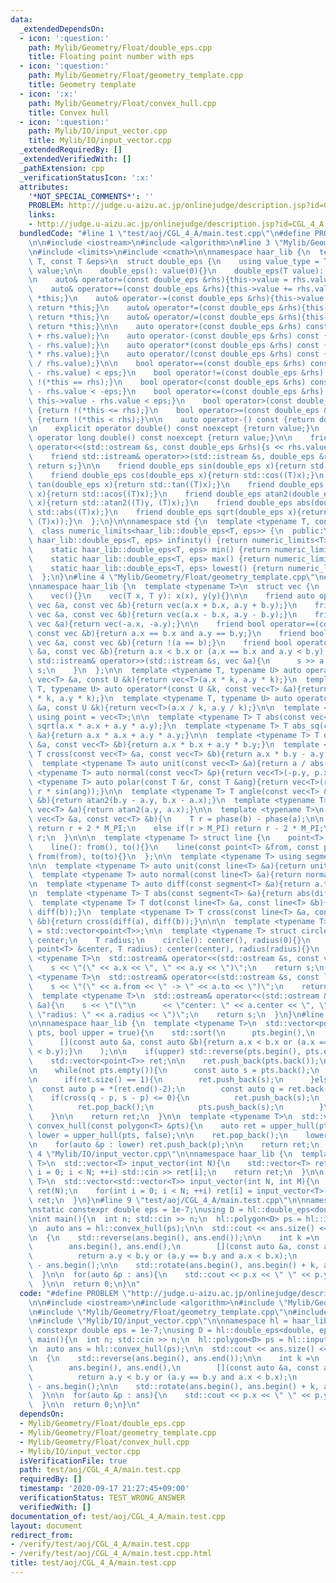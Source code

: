 ```yaml
---
data:
  _extendedDependsOn:
  - icon: ':question:'
    path: Mylib/Geometry/Float/double_eps.cpp
    title: Floating point number with eps
  - icon: ':question:'
    path: Mylib/Geometry/Float/geometry_template.cpp
    title: Geometry template
  - icon: ':x:'
    path: Mylib/Geometry/Float/convex_hull.cpp
    title: Convex hull
  - icon: ':question:'
    path: Mylib/IO/input_vector.cpp
    title: Mylib/IO/input_vector.cpp
  _extendedRequiredBy: []
  _extendedVerifiedWith: []
  _pathExtension: cpp
  _verificationStatusIcon: ':x:'
  attributes:
    '*NOT_SPECIAL_COMMENTS*': ''
    PROBLEM: http://judge.u-aizu.ac.jp/onlinejudge/description.jsp?id=CGL_4_A
    links:
    - http://judge.u-aizu.ac.jp/onlinejudge/description.jsp?id=CGL_4_A
  bundledCode: "#line 1 \"test/aoj/CGL_4_A/main.test.cpp\"\n#define PROBLEM \"http://judge.u-aizu.ac.jp/onlinejudge/description.jsp?id=CGL_4_A\"\
    \n\n#include <iostream>\n#include <algorithm>\n#line 3 \"Mylib/Geometry/Float/double_eps.cpp\"\
    \n#include <limits>\n#include <cmath>\n\nnamespace haar_lib {\n  template <typename\
    \ T, const T &eps>\n  struct double_eps {\n    using value_type = T;\n\n    T\
    \ value;\n\n    double_eps(): value(0){}\n    double_eps(T value): value(value){}\n\
    \n    auto& operator=(const double_eps &rhs){this->value = rhs.value; return *this;}\n\
    \    auto& operator+=(const double_eps &rhs){this->value += rhs.value; return\
    \ *this;}\n    auto& operator-=(const double_eps &rhs){this->value -= rhs.value;\
    \ return *this;}\n    auto& operator*=(const double_eps &rhs){this->value *= rhs.value;\
    \ return *this;}\n    auto& operator/=(const double_eps &rhs){this->value /= rhs.value;\
    \ return *this;}\n\n    auto operator+(const double_eps &rhs) const {return double_eps(this->value\
    \ + rhs.value);}\n    auto operator-(const double_eps &rhs) const {return double_eps(this->value\
    \ - rhs.value);}\n    auto operator*(const double_eps &rhs) const {return double_eps(this->value\
    \ * rhs.value);}\n    auto operator/(const double_eps &rhs) const {return double_eps(this->value\
    \ / rhs.value);}\n\n    bool operator==(const double_eps &rhs) const {return std::abs(this->value\
    \ - rhs.value) < eps;}\n    bool operator!=(const double_eps &rhs) const {return\
    \ !(*this == rhs);}\n    bool operator<(const double_eps &rhs) const {return this->value\
    \ - rhs.value < -eps;}\n    bool operator<=(const double_eps &rhs) const {return\
    \ this->value - rhs.value < eps;}\n    bool operator>(const double_eps &rhs) const\
    \ {return !(*this <= rhs);}\n    bool operator>=(const double_eps &rhs) const\
    \ {return !(*this < rhs);}\n\n    auto operator-() const {return double_eps(-(this->value));}\n\
    \n    explicit operator double() const noexcept {return value;}\n    explicit\
    \ operator long double() const noexcept {return value;}\n\n    friend std::ostream&\
    \ operator<<(std::ostream &s, const double_eps &rhs){s << rhs.value; return s;}\n\
    \    friend std::istream& operator>>(std::istream &s, double_eps &rhs){s >> rhs.value;\
    \ return s;}\n\n    friend double_eps sin(double_eps x){return std::sin((T)x);}\n\
    \    friend double_eps cos(double_eps x){return std::cos((T)x);}\n    friend double_eps\
    \ tan(double_eps x){return std::tan((T)x);}\n    friend double_eps acos(double_eps\
    \ x){return std::acos((T)x);}\n    friend double_eps atan2(double_eps y, double_eps\
    \ x){return std::atan2((T)y, (T)x);}\n    friend double_eps abs(double_eps x){return\
    \ std::abs((T)x);}\n    friend double_eps sqrt(double_eps x){return std::sqrt(std::max<T>(0,\
    \ (T)x));}\n  };\n}\n\nnamespace std {\n  template <typename T, const T &eps>\n\
    \  class numeric_limits<haar_lib::double_eps<T, eps>> {\n  public:\n    static\
    \ haar_lib::double_eps<T, eps> infinity() {return numeric_limits<T>::infinity();}\n\
    \    static haar_lib::double_eps<T, eps> min() {return numeric_limits<T>::min();}\n\
    \    static haar_lib::double_eps<T, eps> max() {return numeric_limits<T>::max();}\n\
    \    static haar_lib::double_eps<T, eps> lowest() {return numeric_limits<T>::lowest();}\n\
    \  };\n}\n#line 4 \"Mylib/Geometry/Float/geometry_template.cpp\"\n#include <vector>\n\
    \nnamespace haar_lib {\n  template <typename T>\n  struct vec {\n    T x, y;\n\
    \    vec(){}\n    vec(T x, T y): x(x), y(y){}\n\n    friend auto operator+(const\
    \ vec &a, const vec &b){return vec(a.x + b.x, a.y + b.y);}\n    friend auto operator-(const\
    \ vec &a, const vec &b){return vec(a.x - b.x, a.y - b.y);}\n    friend auto operator-(const\
    \ vec &a){return vec(-a.x, -a.y);}\n\n    friend bool operator==(const vec &a,\
    \ const vec &b){return a.x == b.x and a.y == b.y;}\n    friend bool operator!=(const\
    \ vec &a, const vec &b){return !(a == b);}\n    friend bool operator<(const vec\
    \ &a, const vec &b){return a.x < b.x or (a.x == b.x and a.y < b.y);}\n\n    friend\
    \ std::istream& operator>>(std::istream &s, vec &a){\n      s >> a.x >> a.y; return\
    \ s;\n    }\n  };\n\n  template <typename T, typename U> auto operator*(const\
    \ vec<T> &a, const U &k){return vec<T>(a.x * k, a.y * k);}\n  template <typename\
    \ T, typename U> auto operator*(const U &k, const vec<T> &a){return vec<T>(a.x\
    \ * k, a.y * k);}\n  template <typename T, typename U> auto operator/(const vec<T>\
    \ &a, const U &k){return vec<T>(a.x / k, a.y / k);}\n\n  template <typename T>\
    \ using point = vec<T>;\n\n  template <typename T> T abs(const vec<T> &a){return\
    \ sqrt(a.x * a.x + a.y * a.y);}\n  template <typename T> T abs_sq(const vec<T>\
    \ &a){return a.x * a.x + a.y * a.y;}\n\n  template <typename T> T dot(const vec<T>\
    \ &a, const vec<T> &b){return a.x * b.x + a.y * b.y;}\n  template <typename T>\
    \ T cross(const vec<T> &a, const vec<T> &b){return a.x * b.y - a.y * b.x;}\n\n\
    \  template <typename T> auto unit(const vec<T> &a){return a / abs(a);}\n  template\
    \ <typename T> auto normal(const vec<T> &p){return vec<T>(-p.y, p.x);}\n\n  template\
    \ <typename T> auto polar(const T &r, const T &ang){return vec<T>(r * cos(ang),\
    \ r * sin(ang));}\n\n  template <typename T> T angle(const vec<T> &a, const vec<T>\
    \ &b){return atan2(b.y - a.y, b.x - a.x);}\n  template <typename T> T phase(const\
    \ vec<T> &a){return atan2(a.y, a.x);}\n\n  template <typename T>\n  T angle_diff(const\
    \ vec<T> &a, const vec<T> &b){\n    T r = phase(b) - phase(a);\n\n    if(r < -M_PI)\
    \ return r + 2 * M_PI;\n    else if(r > M_PI) return r - 2 * M_PI;\n    return\
    \ r;\n  }\n\n\n  template <typename T> struct line {\n    point<T> from, to;\n\
    \    line(): from(), to(){}\n    line(const point<T> &from, const point<T> &to):\
    \ from(from), to(to){}\n  };\n\n  template <typename T> using segment = line<T>;\n\
    \n\n  template <typename T> auto unit(const line<T> &a){return unit(a.to - a.from);}\n\
    \  template <typename T> auto normal(const line<T> &a){return normal(a.to - a.from);}\n\
    \n  template <typename T> auto diff(const segment<T> &a){return a.to - a.from;}\n\
    \n  template <typename T> T abs(const segment<T> &a){return abs(diff(a));}\n\n\
    \  template <typename T> T dot(const line<T> &a, const line<T> &b){return dot(diff(a),\
    \ diff(b));}\n  template <typename T> T cross(const line<T> &a, const line<T>\
    \ &b){return cross(diff(a), diff(b));}\n\n\n  template <typename T> using polygon\
    \ = std::vector<point<T>>;\n\n  template <typename T> struct circle {\n    point<T>\
    \ center;\n    T radius;\n    circle(): center(), radius(0){}\n    circle(const\
    \ point<T> &center, T radius): center(center), radius(radius){}\n  };\n\n  template\
    \ <typename T>\n  std::ostream& operator<<(std::ostream &s, const vec<T> &a){\n\
    \    s << \"(\" << a.x << \", \" << a.y << \")\";\n    return s;\n  }\n\n  template\
    \ <typename T>\n  std::ostream& operator<<(std::ostream &s, const line<T> &a){\n\
    \    s << \"(\" << a.from << \" -> \" << a.to << \")\";\n    return s;\n  }\n\n\
    \  template <typename T>\n  std::ostream& operator<<(std::ostream &s, const circle<T>\
    \ &a){\n    s << \"(\"\n      << \"center: \" << a.center << \", \"\n      <<\
    \ \"radius: \" << a.radius << \")\";\n    return s;\n  }\n}\n#line 5 \"Mylib/Geometry/Float/convex_hull.cpp\"\
    \n\nnamespace haar_lib {\n  template <typename T>\n  std::vector<point<T>> upper_hull(polygon<T>\
    \ pts, bool upper = true){\n    std::sort(\n      pts.begin(),\n      pts.end(),\n\
    \      [](const auto &a, const auto &b){return a.x < b.x or (a.x == b.x and a.y\
    \ < b.y);}\n    );\n\n    if(upper) std::reverse(pts.begin(), pts.end());\n\n\
    \    std::vector<point<T>> ret;\n\n    ret.push_back(pts.back());\n    pts.pop_back();\n\
    \n    while(not pts.empty()){\n      const auto s = pts.back();\n      pts.pop_back();\n\
    \n      if(ret.size() == 1){\n        ret.push_back(s);\n      }else{\n      \
    \  const auto p = *(ret.end()-2);\n        const auto q = ret.back();\n\n    \
    \    if(cross(q - p, s - p) <= 0){\n          ret.push_back(s);\n        }else{\n\
    \          ret.pop_back();\n          pts.push_back(s);\n        }\n      }\n\
    \    }\n\n    return ret;\n  }\n\n  template <typename T>\n  std::vector<point<T>>\
    \ convex_hull(const polygon<T> &pts){\n    auto ret = upper_hull(pts);\n    auto\
    \ lower = upper_hull(pts, false);\n\n    ret.pop_back();\n    lower.pop_back();\n\
    \n    for(auto &p : lower) ret.push_back(p);\n\n    return ret;\n  }\n}\n#line\
    \ 4 \"Mylib/IO/input_vector.cpp\"\n\nnamespace haar_lib {\n  template <typename\
    \ T>\n  std::vector<T> input_vector(int N){\n    std::vector<T> ret(N);\n    for(int\
    \ i = 0; i < N; ++i) std::cin >> ret[i];\n    return ret;\n  }\n\n  template <typename\
    \ T>\n  std::vector<std::vector<T>> input_vector(int N, int M){\n    std::vector<std::vector<T>>\
    \ ret(N);\n    for(int i = 0; i < N; ++i) ret[i] = input_vector<T>(M);\n    return\
    \ ret;\n  }\n}\n#line 9 \"test/aoj/CGL_4_A/main.test.cpp\"\n\nnamespace hl = haar_lib;\n\
    \nstatic constexpr double eps = 1e-7;\nusing D = hl::double_eps<double, eps>;\n\
    \nint main(){\n  int n; std::cin >> n;\n  hl::polygon<D> ps = hl::input_vector<hl::point<D>>(n);\n\
    \n  auto ans = hl::convex_hull(ps);\n\n  std::cout << ans.size() << std::endl;\n\
    \n  {\n    std::reverse(ans.begin(), ans.end());\n\n    int k =\n      std::min_element(\n\
    \        ans.begin(), ans.end(),\n        [](const auto &a, const auto &b){\n\
    \          return a.y < b.y or (a.y == b.y and a.x < b.x);\n        }\n      )\
    \ - ans.begin();\n\n    std::rotate(ans.begin(), ans.begin() + k, ans.end());\n\
    \  }\n\n  for(auto &p : ans){\n    std::cout << p.x << \" \" << p.y << std::endl;\n\
    \  }\n\n  return 0;\n}\n"
  code: "#define PROBLEM \"http://judge.u-aizu.ac.jp/onlinejudge/description.jsp?id=CGL_4_A\"\
    \n\n#include <iostream>\n#include <algorithm>\n#include \"Mylib/Geometry/Float/double_eps.cpp\"\
    \n#include \"Mylib/Geometry/Float/geometry_template.cpp\"\n#include \"Mylib/Geometry/Float/convex_hull.cpp\"\
    \n#include \"Mylib/IO/input_vector.cpp\"\n\nnamespace hl = haar_lib;\n\nstatic\
    \ constexpr double eps = 1e-7;\nusing D = hl::double_eps<double, eps>;\n\nint\
    \ main(){\n  int n; std::cin >> n;\n  hl::polygon<D> ps = hl::input_vector<hl::point<D>>(n);\n\
    \n  auto ans = hl::convex_hull(ps);\n\n  std::cout << ans.size() << std::endl;\n\
    \n  {\n    std::reverse(ans.begin(), ans.end());\n\n    int k =\n      std::min_element(\n\
    \        ans.begin(), ans.end(),\n        [](const auto &a, const auto &b){\n\
    \          return a.y < b.y or (a.y == b.y and a.x < b.x);\n        }\n      )\
    \ - ans.begin();\n\n    std::rotate(ans.begin(), ans.begin() + k, ans.end());\n\
    \  }\n\n  for(auto &p : ans){\n    std::cout << p.x << \" \" << p.y << std::endl;\n\
    \  }\n\n  return 0;\n}\n"
  dependsOn:
  - Mylib/Geometry/Float/double_eps.cpp
  - Mylib/Geometry/Float/geometry_template.cpp
  - Mylib/Geometry/Float/convex_hull.cpp
  - Mylib/IO/input_vector.cpp
  isVerificationFile: true
  path: test/aoj/CGL_4_A/main.test.cpp
  requiredBy: []
  timestamp: '2020-09-17 21:27:45+09:00'
  verificationStatus: TEST_WRONG_ANSWER
  verifiedWith: []
documentation_of: test/aoj/CGL_4_A/main.test.cpp
layout: document
redirect_from:
- /verify/test/aoj/CGL_4_A/main.test.cpp
- /verify/test/aoj/CGL_4_A/main.test.cpp.html
title: test/aoj/CGL_4_A/main.test.cpp
---
```

